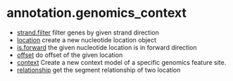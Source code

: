 ﻿# annotation.genomics_context



+ [strand.filter](annotation.genomics_context/strand.filter.1) filter genes by given strand direction
+ [location](annotation.genomics_context/location.1) create a new nucleotide location object
+ [is.forward](annotation.genomics_context/is.forward.1) the given nucleotide location is in forward direction
+ [offset](annotation.genomics_context/offset.1) do offset of the given location
+ [context](annotation.genomics_context/context.1) Create a new context model of a specific genomics feature site.
+ [relationship](annotation.genomics_context/relationship.1) get the segment relationship of two location
